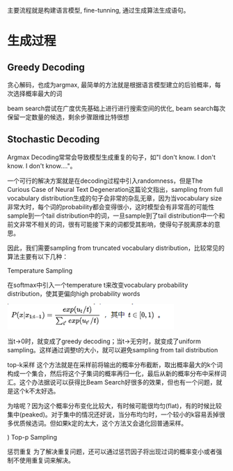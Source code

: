 主要流程就是构建语言模型, fine-tunning, 通过生成算法生成语句。
# 生成过程

## Greedy Decoding
贪心解码，也成为argmax, 最简单的方法就是根据语言模型建立的后验概率，每次选择概率最大的词

beam search尝试在广度优先基础上进行进行搜索空间的优化, beam search每次保留一定数量的候选，剩余步骤跟维比特很想


## Stochastic Decoding
Argmax Decoding常常会导致模型生成重复的句子，如"I don't know. I don't know. I don't know...."。

一个可行的解决方案就是在decoding过程中引入randomness，但是The Curious Case of Neural Text Degeneration这篇论文指出，sampling from full vocabulary distribution生成的句子会非常的杂乱无章，因为当vocabulary size非常大时，每个词的probability都会变得很小，这时模型会有非常高的可能性sample到一个tail distribution中的词，一旦sample到了tail distribution中一个和前文非常不相关的词，很有可能接下来的词都受其影响，使得句子脱离原本的意思。

因此，我们需要sampling from truncated vocabulary distribution，比较常见的算法主要有以下几种：


Temperature Sampling 

在softmax中引入一个temperature t来改变vocabulary probability distribution，使其更偏向high probability words


![](pic/2021-04-28-14-31-59.png)


当t->0时，就变成了greedy decoding；当t->无穷时，就变成了uniform sampling。这样通过调整t的大小，就可以避免sampling from tail distribution



top-k采样
这个方法就是在采样前将输出的概率分布截断，取出概率最大的k个词构成一个集合，然后将这个子集词的概率再归一化，最后从新的概率分布中采样词汇。这个办法据说可以获得比Beam Search好很多的效果，但也有一个问题，就是这个k不太好选。

为啥呢？因为这个概率分布变化比较大，有时候可能很均匀(flat)，有的时候比较集中(peaked)。对于集中的情况还好说，当分布均匀时，一个较小的k容易丢掉很多优质候选词。但如果k定的太大，这个方法又会退化回普通采样。


) Top-p Sampling


惩罚重复
为了解决重复问题，还可以通过惩罚因子将出现过词的概率变小或者强制不使用重复词来解决。